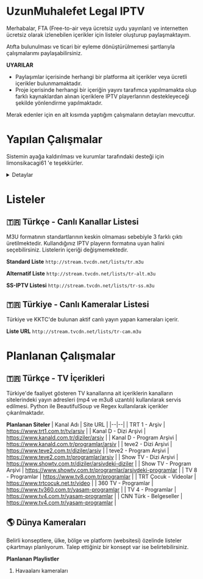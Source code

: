 # UzunMuhalefet Legal IPTV

Merhabalar,
FTA (Free-to-air veya ücretsiz uydu yayınları) ve internetten ücretsiz olarak izlenebilen içerikler için listeler oluşturup paylaşmaktayım. 

Atıfta bulunulması ve ticari bir eyleme dönüştürülmemesi şartlarıyla çalışmalarımı paylaşabilirsiniz.

**UYARILAR**
 - Paylaşımlar içerisinde herhangi bir platforma ait içerikler veya ücretli içerikler bulunmamaktadır.
 - Proje içerisinde herhangi bir içeriğin yayını tarafımca yapılmamakta olup farklı kaynaklardan alınan içeriklere IPTV playerlarının destekleyeceği şekilde yönlendirme yapılmaktadır.

Merak edenler için en alt kısımda yaptığım çalışmaların detayları mevcuttur.

# Yapılan Çalışmalar

Sistemin ayağa kaldırılması ve kurumlar tarafındaki desteği için limonsikacagi61 'e teşekkürler.
<details>
  <summary>Detaylar</summary>

## Canlı Kanalların Yönetimi

 - Ön-tanımsız (Headless) bir CMS (İYS) çözümü olan [Directus](https://directus.io/) sistemi ayağa kaldırılmıştır. 
 - Directus üzerinde gereken veri tipleri (Kanal, Yayın, Kategori vb.) oluşturulup. 450+ kanal için logo, yayın, kaynak vb. bilgiler girilmiştir. ![enter image description here](https://i.imgur.com/a2E1HAQ.png)
- Python ile geliştirilen sistem günlük olarak verileri [CMS API](https://docs.directus.io/reference/introduction.html) üzerinden çekip, yayınları denetleyip en yüksek öncelikli linke yönlendirme yapmaktadır.
- Yayınların denetiminde basit istek atılıp cevap kontrol edilmektedir. FFmpeg çözümleri denenmiş fakat işlem süresini çok arttırması sebebiyle basit istek şekline geri döndürülmüştür.

## YT, DM, Twitch Yayınlarının Sabit Linkleri
- Python [Streamlink](https://streamlink.github.io/) kütüphanesi kullanılarak Youtube, Dailymotion ve Twitch üzerinden yayın yapan kanallar için sabit link oluşturan bir sistem geliştirilmiştir.
- Sistem kendisine tanımlanan konfigürasyon dosyaları üzerinden [Github Actions](https://github.com/features/actions) kullanarak 2 saat aralıklar ile yayınları Multivariant (Master) ve Best (En Yüksek Kalite) listeleri güncellemektedir.

`https://github.com/UzunMuhalefet/yayinlar`

## YT, DM, Twitch Yayınlarının Dinamik Linkleri
- [Query Streamlink](https://github.com/BellezaEmporium/query-streamlink/tree/flask) reposu [Render](https://render.com/) platformu üzerinde ücretsiz hesap ile aktif edilmiştir.
- Streamlink desteği olan sitelere ait yayının bulunduğu linkler *url* sorgu parametresi ile geçilerek sonuç alınabilir. 
- NOT: IP adresi bazlı link koruması bulunan sitelerde çalışmaz. Youtube, Dailymotion, Twitch siteleri için çalışmaktadır fakat ülke bazlı kısıtlama bulunan içeriklerde çalışmayabilir.

`https://tvcdn.onrender.com/iptv-query?url={ICERIK_ADRESI}&.m3u8`

## Ticket (Secure Token) İçeren Sistemler
- Stabil clean (saf) linki bulunmayan platform ve yayınları listelere ekleyebilmek için PHP ve Regex kullanılarak son kullanıcı için link elde eden basit scriptler geliştirilmiş ve [serv00](https://www.serv00.com/) platformu üzerinde ücretsiz hesap ile çalıştırılmaktadır.

### Click2Stream (click2stream.com)
Pattern:
`https://uzunmuhalefet.serv00.net/angelcam.php?id={SUBDOMAIN}&.m3u8`

Örnek Yayın:
`https://abana-belediyesi.click2stream.com/`

Yayın URL:
`https://uzunmuhalefet.serv00.net/angelcam.php?id=abana-belediyesi&.m3u8`

### IPCamLive (ipcamlive.com)
Pattern:
`https://uzunmuhalefet.serv00.net/ipcamlive.php?id={ALIAS/ID}&.m3u8`

Örnek Yayın:
`https://ipcamlive.com/player/player.php?alias=655b2fd67214e`

Yayın URL:
`https://uzunmuhalefet.serv00.net/ipcamlive.php?id=655b2fd67214e&.m3u8`

### RTSP Me (rtsp.me)
Pattern:
`https://uzunmuhalefet.serv00.net/rtspme.php?id={ID}&.m3u8`

Örnek Yayın:
`https://rtsp.me/embed/QRHD7Y2Q/`

Yayın URL:
`https://uzunmuhalefet.serv00.net/rtspme.php?id=QRHD7Y2Q&.m3u8`

### Bursa Büyükşehir Belediyesi
Pattern:
`https://uzunmuhalefet.serv00.net/bursa.php?id={ID}&.m3u8`

Örnek Yayın:
`https://www.bursabuyuksehir.tv/canli-yunus-emre-kavsagi-yeni-23542.html`

Yayın URL:
`https://uzunmuhalefet.serv00.net/bursa.php?id=23542&.m3u8`

### Kocaeli Büyükşehir Belediyesi
Pattern:
`https://uzunmuhalefet.serv00.net/kocaeli.php?id={ID}&.m3u8`

Örnek Yayın:
`https://kocaeliyiseyret.com/Kamera/Index/cumhuriyet-bulvari2/2035`

Yayın URL:
`https://uzunmuhalefet.serv00.net/kocaeli.php?id=2035&.m3u8`

## EPG (Elektronik Program Rehberi)
IPTV Org ekibinin geliştirdiği [EPG](https://github.com/iptv-org/epg) yazılımı kurulup devreye alınmıştır.
Destekleyen playerlarda aşağıdaki URL eklenip kullanılabilir.

`http://epg.tvcdn.net/guide/tr-guide.xml`

</details>

# Listeler

## 🇹🇷 Türkçe - Canlı Kanallar Listesi
M3U formatının standartlarının keskin olmaması sebebiyle 3 farklı çıktı üretilmektedir. Kullandığınız IPTV playerın formatına uyan halini seçebilirsiniz. Listelerin içeriği değişmemektedir.

 **Standard Liste**
`http://stream.tvcdn.net/lists/tr.m3u`

**Alternatif Liste**
`http://stream.tvcdn.net/lists/tr-alt.m3u`

**SS-IPTV Listesi**
`http://stream.tvcdn.net/lists/tr-ss.m3u`

## 🇹🇷 Türkiye - Canlı Kameralar Listesi

Türkiye ve KKTC'de bulunan aktif canlı yayın yapan kameraları içerir.

**Liste URL**
`http://stream.tvcdn.net/lists/tr-cam.m3u`

# Planlanan Çalışmalar

## 🇹🇷 Türkçe - TV İçerikleri 
Türkiye'de faaliyet gösteren TV kanallarına ait içeriklerin kanalların sitelerindeki yayın adresleri (mp4 ve m3u8 uzantılı) kullanılarak servis edilmesi.
Python ile BeautifulSoup ve Regex kullanılarak içerikler çıkarılmaktadır.

**Planlanan Siteler**
| Kanal Adı | Site URL |
|--|--|
| TRT 1 - Arşiv | https://www.trt1.com.tr/tv/arsiv  |
| Kanal D - Dizi Arşivi | https://www.kanald.com.tr/diziler/arsiv  |
| Kanal D - Program Arşivi | https://www.kanald.com.tr/programlar/arsiv  |
| teve2 - Dizi Arşivi | https://www.teve2.com.tr/diziler/arsiv  |
| teve2 - Program Arşivi | https://www.teve2.com.tr/programlar/arsiv  |
| Show TV - Dizi Arşivi | https://www.showtv.com.tr/diziler/arsivdeki-diziler  |
| Show TV - Program Arşivi | https://www.showtv.com.tr/programlar/arsivdeki-programlar  |
| TV 8 - Programlar | https://www.tv8.com.tr/programlar  |
| TRT Çocuk - Videolar | https://www.trtcocuk.net.tr/video  |
| 360 TV - Programlar | https://www.tv360.com.tr/yasam-programlar  |
| TV 4 - Programlar | https://www.tv4.com.tr/yasam-programlar  |
| CNN Türk - Belgeseller | https://www.tv4.com.tr/yasam-programlar  |

## 🌎 Dünya Kameraları

Belirli konseptlere, ülke, bölge ve platform (websitesi) özelinde listeler çıkartmayı planlıyorum. Talep ettiğiniz bir konsept var ise belirtebilirsiniz.

**Planlanan Playlistler**
1. Havaalanı kameraları
